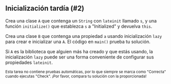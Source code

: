 ## Inicialización tardía (#2)

Crea una clase `A` que contenga un `String` con `lateinit` llamado `s`, y una función `initialize()` que establezca `s` a "Initialized" y devuelva `this`.

Crea una clase `B` que contenga una propiedad `a` usando inicialización `lazy` para crear e inicializar una `A`. El código en `main()` prueba tu solución.

Si `A` es la biblioteca que alguien más ha creado y que estás usando, la inicialización `lazy` puede ser una forma conveniente de configurar sus propiedades `lateinit`.

<sub> Esta tarea no contiene pruebas automáticas, por lo que siempre se marca como "Correcta" cuando ejecutas "Check". ¡Por favor, compara tu solución con la proporcionada! </sub>